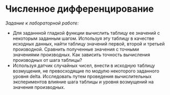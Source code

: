 Численное дифференцирование
===========================
_Задание к лабораторной работе:_
* Для заданнной гладкой функции вычислить таблицу ее значений с некоторым заданным шагом. Используя эту таблицу в качестве исходных данных, найти таблицу значений первой, второй и третьей производной. Сравнить полученные значения с точными значениями производных. Как зависить точность вычисления производных от шага таблицы?
* Используя датчик случайных чисел, внести в исходную таблицу возмущения, не превосходящие по модулю некоторого заданного уровня delta. Исследовать путем проведения вычислительных экспериментов влияние шага таблицы и уровня возмущений на значения производных.

